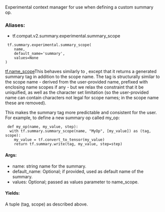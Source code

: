 Experimental context manager for use when defining a custom summary op.
### Aliases:
- tf.compat.v2.summary.experimental.summary_scope

```
 tf.summary.experimental.summary_scope(
    name,
    default_name='summary',
    values=None
)
```
[tf.name_scope](https://tensorflow.google.cn/api_docs/python/tf/name_scope)This behaves similarly to , except that it returns a generated summary tag in addition to the scope name. The tag is structurally similar to the scope name - derived from the user-provided name, prefixed with enclosing name scopes if any - but we relax the constraint that it be uniquified, as well as the character set limitation (so the user-provided name can contain characters not legal for scope names; in the scope name these are removed).

This makes the summary tag more predictable and consistent for the user.
For example, to define a new summary op called my_op:

```
 def my_op(name, my_value, step):
  with tf.summary.summary_scope(name, "MyOp", [my_value]) as (tag, scope):
    my_value = tf.convert_to_tensor(my_value)
    return tf.summary.write(tag, my_value, step=step)
```
#### Args:
- name: string name for the summary.
- default_name: Optional; if provided, used as default name of the summary.
- values: Optional; passed as values parameter to name_scope.
#### Yields:
A tuple (tag, scope) as described above.
